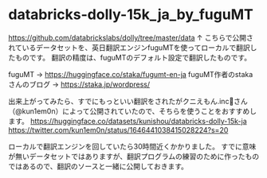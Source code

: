 # databricks-dolly-15k_ja_by_fuguMT

https://github.com/databrickslabs/dolly/tree/master/data
↑
こちらで公開されているデータセットを、英日翻訳エンジンfuguMTを使ってローカルで翻訳したものです。
翻訳の精度は、fuguMTのデフォルト設定で翻訳したものです。

fuguMT -> https://huggingface.co/staka/fugumt-en-ja
fuguMT作者のstakaさんのブログ -> https://staka.jp/wordpress/

出来上がってみたら、すでにもっといい翻訳をされたがクニえもん.inc🤗さん（@kun1em0n）によって公開されていたので、そちらを使うことをおすすめします。
https://huggingface.co/datasets/kunishou/databricks-dolly-15k-ja
https://twitter.com/kun1em0n/status/1646441038415028224?s=20

ローカルで翻訳エンジンを回していたら30時間近くかかりました。
すでに意味が無いデータセットではありますが、翻訳プログラムの練習のために作ったものではあるので、翻訳のソースと一緒に公開しておきます。
